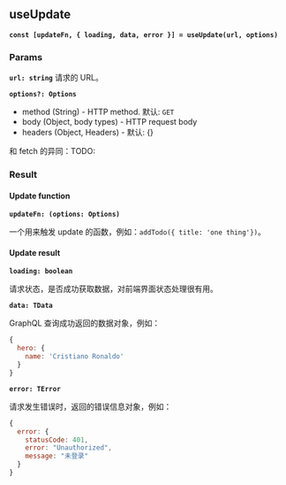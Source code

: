 ## useUpdate

**`const [updateFn, { loading, data, error }] = useUpdate(url, options)`**

### Params

**`url: string`** 请求的 URL。

**`options?: Options`**

- method (String) - HTTP method. 默认: `GET`
- body (Object, body types) - HTTP request body
- headers (Object, Headers) - 默认: {}

和 fetch 的异同：TODO:

### Result

#### Update function

**`updateFn: (options: Options)`**

一个用来触发 update 的函数，例如：`addTodo({ title: 'one thing'})`。

#### Update result

**`loading: boolean`**

请求状态，是否成功获取数据，对前端界面状态处理很有用。

**`data: TData`**

GraphQL 查询成功返回的数据对象，例如：

```js
{
  hero: {
    name: 'Cristiano Ronaldo'
  }
}
```

**`error: TError`**

请求发生错误时，返回的错误信息对象，例如：

```js
{
  error: {
    statusCode: 401,
    error: "Unauthorized",
    message: "未登录"
  }
}
```
